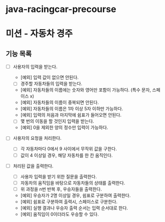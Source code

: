 # java-racingcar-precourse

# 미션 - 자동차 경주

## 기능 목록

- [ ] 사용자의 입력을 받는다.
    - [예외] 입력 값이 없으면 안된다.
    - [ ] 경주할 자동차들의 입력을 받는다.
    - [예외] 자동차들의 이름에는 숫자와 영어만 포함이 가능하다. (특수 문자, 스페이스 x)
    - [예외] 자동차들의 이름이 중복되면 안된다.
    - [예외] 자동차들의 이름은 1자 이상 5자 이하만 가능하다.
    - [예외] 입력의 처음과 마지막에 쉼표가 들어오면 안된다.
    - [ ] 몇 번의 이동을 할 것인지 입력을 받는다.
    - [예외] 0을 제외한 양의 정수만 입력이 가능하다.

- [ ] 사용자의 요청을 처리한다.
    - [ ] 각 자동차마다 0에서 9 사이에서 무작위 값을 구한다.
    - [ ] 값이 4 이상일 경우, 해당 자동차를 한 칸 움직인다.

- [ ] 처리된 값을 출력한다.
    - [ ] 사용자 입력을 받기 위한 질문을 출력한다.
    - [ ] 자동차의 움직임을 바탕으로 자동차들의 상태를 출력한다.
    - [ ] 위 과정을 n번 반복 후, 우승자들을 출력한다.
    - [예외] 우승자가 2명 이상일 경우, 쉼표로 구분하여 출력한다.
    - [예외] 쉼표로 구분하여 출력시, 스페이스로 구분한다.
    - [예외] 실행 결과나 우승자 출력 순서는 입력 순서대로 한다.
    - [예외] 움직임이 0이더라도 우승할 수 있다.